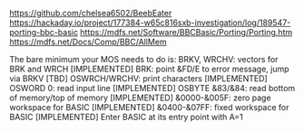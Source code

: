 https://github.com/chelsea6502/BeebEater
https://hackaday.io/project/177384-w65c816sxb-investigation/log/189547-porting-bbc-basic
https://mdfs.net/Software/BBCBasic/Porting/Porting.htm
https://mdfs.net/Docs/Comp/BBC/AllMem

The bare minimum your MOS needs to do is:
BRKV, WRCHV:    vectors for BRK and WRCH [IMPLEMENTED]
BRK:            point &FD/E to error message, jump via BRKV [TBD]
OSWRCH/WRCHV:   print characters [IMPLEMENTED]
OSWORD 0:       read input line [IMPLEMENTED]
OSBYTE &83/&84: read bottom of memory/top of memory [IMPLEMENTED]
&0000-&005F:    zero page workspace for BASIC [IMPLEMENTED]
&0400-&07FF:    fixed workspace for BASIC [IMPLEMENTED]
Enter BASIC at its entry point with A=1
